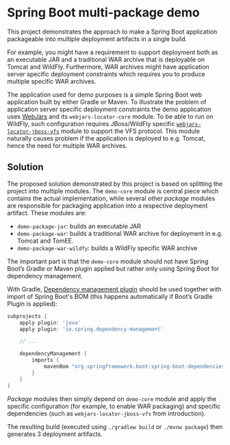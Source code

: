 # Spring Boot multi-package demo

This project demonstrates the approach to make a Spring Boot application packageable into multiple deployment artifacts in a single build.

For example, you might have a requirement to support deployment both as an executable JAR and a traditional WAR archive that is deployable on Tomcat and WildFly. Furthermore, WAR archives might have application server specific deployment constraints which requires you to produce multiple specific WAR archives.

The application used for demo purposes is a simple Spring Boot web application built by either Gradle or Maven. To illustrate the problem of application server specific deployment constraints the demo application uses [WebJars](https://www.webjars.org/) and its `webjars-locator-core` module. To be able to run on WildFly, such configuration requires JBoss/WildFly specific [`webjars-locator-jboss-vfs`](https://github.com/webjars/webjars-locator-jboss-vfs) module to support the VFS protocol. This module naturally causes problem if the application is deployed to e.g. Tomcat, hence the need for multiple WAR archives.

## Solution

The proposed solution demonstrated by this project is based on splitting the project into multiple modules. The `demo-core` module is central piece which contains the actual implementation, while several other _package_ modules are responsible for packaging application into a respective deployment artifact. These modules are:

 - `demo-package-jar`: builds an executable JAR
 - `demo-package-war`: builds a traditional WAR archive for deployment in e.g. Tomcat and TomEE.
 - `demo-package-war-wildfy`: builds a WildFly specific WAR archive

The important part is that the `demo-core` module should not have Spring Boot’s Gradle or Maven plugin applied but rather only using Spring Boot for dependency management.

With Gradle, [Dependency management plugin](https://github.com/spring-gradle-plugins/dependency-management-plugin) should be used together with import of Spring Boot's BOM (this happens automatically if Boot’s Gradle Plugin is applied):

```gradle
subprojects {
	apply plugin: 'java'
	apply plugin: 'io.spring.dependency-management'

	// ...

	dependencyManagement {
		imports {
			mavenBom "org.springframework.boot:spring-boot-dependencies:$springBootVersion"
		}
	}
}
```

_Package_ modules then simply depend on `demo-core` module and apply the specific configuration (for example, to enable WAR packaging) and specific dependencies (such as `webjars-locator-jboss-vfs` from introduction).

The resulting build (executed using `./gradlew build` or `./mvnw package`) then generates 3 deployment artifacts.
